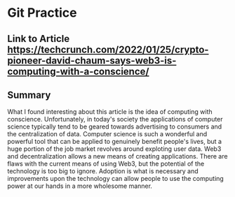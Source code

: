 # Git Practice

## Link to Article https://techcrunch.com/2022/01/25/crypto-pioneer-david-chaum-says-web3-is-computing-with-a-conscience/

## Summary
What I found interesting about this article is the idea of computing with conscience. Unfortunately, in today's society the applications of computer science typically tend to be geared towards advertising to consumers and the centralization of data. Computer science is such a wonderful and powerful tool that can be applied to genuinely benefit people's lives, but a huge      portion of the job market revolves around exploting user data. Web3 and decentralization allows a new means of creating applications. There are flaws with the current means of using Web3, but the potential of the technology is too big to ignore. Adoption is what is necessary and improvements upon the technology can allow people to use the computing power at our hands in a more wholesome manner. 


